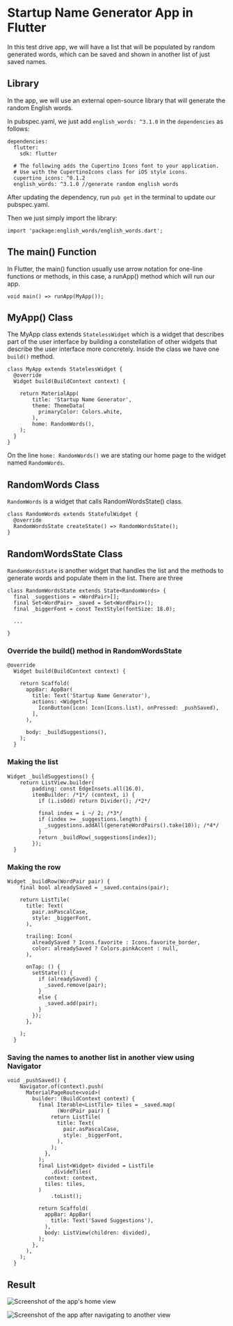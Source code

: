 # Startup Name Generator App in Flutter

In this test drive app, we will have a list that will be populated by random generated words, which can be saved and shown in another list of just saved names.

## Library
In the app, we will use an external open-source library that will generate the random English words.

In pubspec.yaml, we just add ```english_words: ^3.1.0``` in the ```dependencies``` as follows:
```
dependencies:
  flutter:
    sdk: flutter

  # The following adds the Cupertino Icons font to your application.
  # Use with the CupertinoIcons class for iOS style icons.
  cupertino_icons: ^0.1.2
  english_words: ^3.1.0 //generate random english words
```
After updating the dependency, run ```pub get``` in the terminal to update our pubspec.yaml.

Then we just simply import the library:
```
import 'package:english_words/english_words.dart';
```

## The main() Function
In Flutter, the main() function usually use arrow notation for one-line functions or methods, in this case, a runApp() method which will run our app.
```
void main() => runApp(MyApp());
```

## MyApp() Class
The MyApp class extends ```StatelessWidget``` which is a widget that describes part of the user interface by building a constellation of other widgets that describe the user interface more concretely. Inside the class we have one ```build()``` method.

```
class MyApp extends StatelessWidget {
  @override
  Widget build(BuildContext context) {

    return MaterialApp(
        title: 'Startup Name Generator',
        theme: ThemeData(
          primaryColor: Colors.white,
        ),
        home: RandomWords(),
    );
  }
}
```

On the line ```home: RandomWords()``` we are stating our home page to the widget named ```RandomWords```.

## RandomWords Class
```RandomWords``` is a widget that calls RandomWordsState() class.
```
class RandomWords extends StatefulWidget {
  @override
  RandomWordsState createState() => RandomWordsState();
}
```

## RandomWordsState Class
```RandomWordsState``` is another widget that handles the list and the methods to generate words and populate them in the list. There are three 

```
class RandomWordsState extends State<RandomWords> {
  final _suggestions = <WordPair>[];
  final Set<WordPair> _saved = Set<WordPair>();
  final _biggerFont = const TextStyle(fontSize: 18.0);

  ...

}
```

### Override the build() method in RandomWordsState

```
@override
  Widget build(BuildContext context) {

    return Scaffold(
      appBar: AppBar(
        title: Text('Startup Name Generator'),
        actions: <Widget>[
          IconButton(icon: Icon(Icons.list), onPressed: _pushSaved),
        ],
      ),

      body: _buildSuggestions(),
    );
  }
```

### Making the list

```
Widget _buildSuggestions() {
    return ListView.builder(
        padding: const EdgeInsets.all(16.0),
        itemBuilder: /*1*/ (context, i) {
          if (i.isOdd) return Divider(); /*2*/

          final index = i ~/ 2; /*3*/
          if (index >= _suggestions.length) {
            _suggestions.addAll(generateWordPairs().take(10)); /*4*/
          }
          return _buildRow(_suggestions[index]);
        });
  }
```


### Making the row

```
Widget _buildRow(WordPair pair) {
    final bool alreadySaved = _saved.contains(pair); 

    return ListTile(
      title: Text(
        pair.asPascalCase,
        style: _biggerFont,
      ),

      trailing: Icon(
        alreadySaved ? Icons.favorite : Icons.favorite_border,
        color: alreadySaved ? Colors.pinkAccent : null,
      ),

      onTap: () {
        setState(() {
          if (alreadySaved) {
            _saved.remove(pair);
          }
          else {
            _saved.add(pair);
          }
        });
      },

    );
  }
```

### Saving the names to another list in another view using Navigator

```
void _pushSaved() {
    Navigator.of(context).push(
      MaterialPageRoute<void>(
        builder: (BuildContext context) {
          final Iterable<ListTile> tiles = _saved.map(
                (WordPair pair) {
              return ListTile(
                title: Text(
                  pair.asPascalCase,
                  style: _biggerFont,
                ),
              );
            },
          );
          final List<Widget> divided = ListTile
              .divideTiles(
            context: context,
            tiles: tiles,
          )
              .toList();

          return Scaffold(
            appBar: AppBar(
              title: Text('Saved Suggestions'),
            ),
            body: ListView(children: divided),
          );
        },
      ),
    );
  }
```

## Result

![Screenshot of the app's home view](ScreenShot1.png)

![Screenshot of the app after navigating to another view](ScreenShot2.png)
